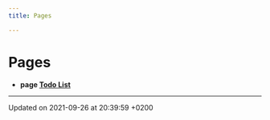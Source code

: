```yaml
---
title: Pages

---
```


# Pages




* **page [Todo List](/docs/api/pages/todo#page-todo)** 



-------------------------------

Updated on 2021-09-26 at 20:39:59 +0200
